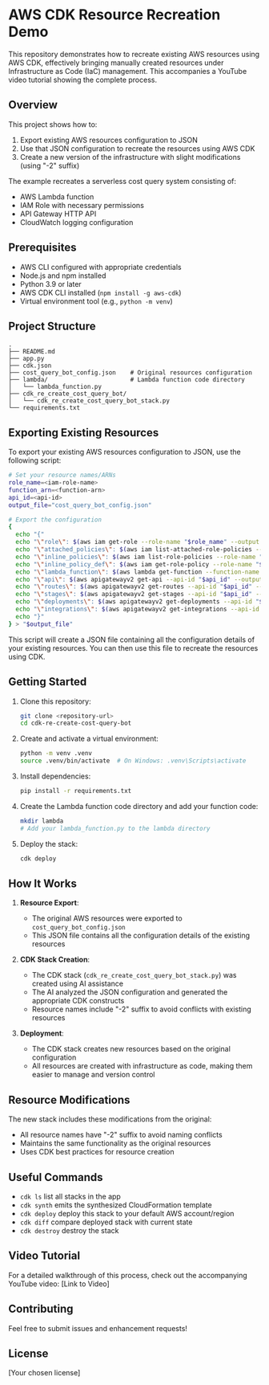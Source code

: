 # AWS CDK Resource Recreation Demo

This repository demonstrates how to recreate existing AWS resources using AWS CDK, effectively bringing manually created resources under Infrastructure as Code (IaC) management. This accompanies a YouTube video tutorial showing the complete process.

## Overview

This project shows how to:
1. Export existing AWS resources configuration to JSON
2. Use that JSON configuration to recreate the resources using AWS CDK
3. Create a new version of the infrastructure with slight modifications (using "-2" suffix)

The example recreates a serverless cost query system consisting of:
- AWS Lambda function
- IAM Role with necessary permissions
- API Gateway HTTP API
- CloudWatch logging configuration

## Prerequisites

- AWS CLI configured with appropriate credentials
- Node.js and npm installed
- Python 3.9 or later
- AWS CDK CLI installed (`npm install -g aws-cdk`)
- Virtual environment tool (e.g., `python -m venv`)

## Project Structure

```
.
├── README.md
├── app.py
├── cdk.json
├── cost_query_bot_config.json    # Original resources configuration
├── lambda/                       # Lambda function code directory
│   └── lambda_function.py
├── cdk_re_create_cost_query_bot/
│   └── cdk_re_create_cost_query_bot_stack.py
└── requirements.txt
```

## Exporting Existing Resources

To export your existing AWS resources configuration to JSON, use the following script:

```bash
# Set your resource names/ARNs
role_name=<iam-role-name>
function_arn=<function-arn>
api_id=<api-id>
output_file="cost_query_bot_config.json"

# Export the configuration
{
  echo "{"
  echo "\"role\": $(aws iam get-role --role-name "$role_name" --output json),"
  echo "\"attached_policies\": $(aws iam list-attached-role-policies --role-name "$role_name" --output json),"
  echo "\"inline_policies\": $(aws iam list-role-policies --role-name "$role_name" --output json),"
  echo "\"inline_policy_def\": $(aws iam get-role-policy --role-name "$role_name" --policy-name demo-cost-explorer-policy --output json),"
  echo "\"lambda_function\": $(aws lambda get-function --function-name "$function_arn" --output json),"
  echo "\"api\": $(aws apigatewayv2 get-api --api-id "$api_id" --output json),"
  echo "\"routes\": $(aws apigatewayv2 get-routes --api-id "$api_id" --output json),"
  echo "\"stages\": $(aws apigatewayv2 get-stages --api-id "$api_id" --output json),"
  echo "\"deployments\": $(aws apigatewayv2 get-deployments --api-id "$api_id" --output json),"
  echo "\"integrations\": $(aws apigatewayv2 get-integrations --api-id "$api_id" --output json)"
  echo "}"
} > "$output_file"
```

This script will create a JSON file containing all the configuration details of your existing resources. You can then use this file to recreate the resources using CDK.

## Getting Started

1. Clone this repository:
   ```bash
   git clone <repository-url>
   cd cdk-re-create-cost-query-bot
   ```

2. Create and activate a virtual environment:
   ```bash
   python -m venv .venv
   source .venv/bin/activate  # On Windows: .venv\Scripts\activate
   ```

3. Install dependencies:
   ```bash
   pip install -r requirements.txt
   ```

4. Create the Lambda function code directory and add your function code:
   ```bash
   mkdir lambda
   # Add your lambda_function.py to the lambda directory
   ```

5. Deploy the stack:
   ```bash
   cdk deploy
   ```

## How It Works

1. **Resource Export**: 
   - The original AWS resources were exported to `cost_query_bot_config.json`
   - This JSON file contains all the configuration details of the existing resources

2. **CDK Stack Creation**:
   - The CDK stack (`cdk_re_create_cost_query_bot_stack.py`) was created using AI assistance
   - The AI analyzed the JSON configuration and generated the appropriate CDK constructs
   - Resource names include "-2" suffix to avoid conflicts with existing resources

3. **Deployment**:
   - The CDK stack creates new resources based on the original configuration
   - All resources are created with infrastructure as code, making them easier to manage and version control

## Resource Modifications

The new stack includes these modifications from the original:
- All resource names have "-2" suffix to avoid naming conflicts
- Maintains the same functionality as the original resources
- Uses CDK best practices for resource creation

## Useful Commands

* `cdk ls`          list all stacks in the app
* `cdk synth`       emits the synthesized CloudFormation template
* `cdk deploy`      deploy this stack to your default AWS account/region
* `cdk diff`        compare deployed stack with current state
* `cdk destroy`     destroy the stack

## Video Tutorial

For a detailed walkthrough of this process, check out the accompanying YouTube video: [Link to Video]

## Contributing

Feel free to submit issues and enhancement requests!

## License

[Your chosen license]
